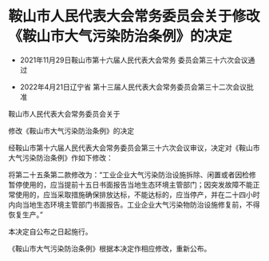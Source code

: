 # 鞍山市人民代表大会常务委员会关于修改《鞍山市大气污染防治条例》的决定

- 2021年11月29日鞍山市第十六届人民代表大会常务
  委员会第三十六次会议通过

- 2022年4月21日辽宁省
  第十三届人民代表大会常务委员会第三十二次会议批准

<!-- INFO END -->

鞍山市人民代表大会常务委员会关于

修改《鞍山市大气污染防治条例》的决定

经鞍山市第十六届人民代表大会常务委员会第三十六次会议审议，决定对《鞍山市大气污染防治条例》作如下修改：

将第二十五条第二款修改为：“工业企业大气污染防治设施拆除、闲置或者因检修暂停使用的，应当提前十五日书面报告当地生态环境主管部门；因突发故障不能正常使用的，应当采取措施确保排放达标，不能达标的，应当停产，并在二十四小时内向当地生态环境主管部门书面报告。工业企业大气污染物防治设施修复前，不得恢复生产。”

本决定自公布之日起施行。

《鞍山市大气污染防治条例》根据本决定作相应修改，重新公布。
